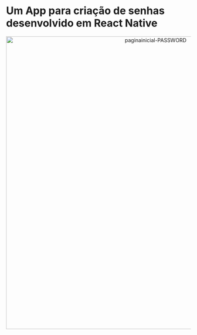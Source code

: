 <h1>Um App para criação de senhas desenvolvido em React Native</h1>
<div align='center'>
<img src="https://i.ibb.co/R2Y6Kmj/paginainicial-PASSWORD.jpg" alt="paginainicial-PASSWORD" border="0" widht='100px' height='800px'>
</div>
